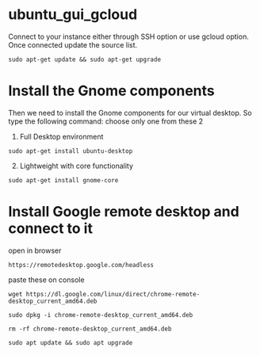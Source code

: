 # ubuntu_gui_gcloud

Connect to your instance either through SSH option or use gcloud option. Once connected update the source list.

```
sudo apt-get update && sudo apt-get upgrade
```

# Install the Gnome components
Then we need to install the Gnome components for our virtual desktop. So type the following command:
choose only one from these 2
1. Full Desktop environment 
```
sudo apt-get install ubuntu-desktop
```
2. Lightweight with core functionality
```
sudo apt-get install gnome-core
```

# Install Google remote desktop and connect to it
open in browser 
```
https://remotedesktop.google.com/headless
```

paste these on console
```
wget https://dl.google.com/linux/direct/chrome-remote-desktop_current_amd64.deb
```
```
sudo dpkg -i chrome-remote-desktop_current_amd64.deb
```
```
rm -rf chrome-remote-desktop_current_amd64.deb
```
```
sudo apt update && sudo apt upgrade
```



